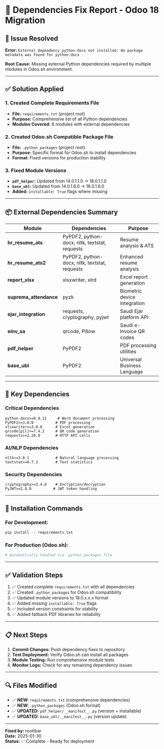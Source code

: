 # 🔧 Dependencies Fix Report - Odoo 18 Migration

## 🚨 **Issue Resolved**
**Error:** `External dependency python-docx not installed: No package metadata was found for python-docx`

**Root Cause:** Missing external Python dependencies required by multiple modules in Odoo.sh environment.

---

## ✅ **Solution Applied**

### 1. **Created Complete Requirements File**
- **File:** `requirements.txt` (project root)
- **Purpose:** Comprehensive list of all Python dependencies
- **Modules Covered:** 8 modules with external dependencies

### 2. **Created Odoo.sh Compatible Package File**
- **File:** `.python_packages` (project root)  
- **Purpose:** Specific format for Odoo.sh to install dependencies
- **Format:** Fixed versions for production stability

### 3. **Fixed Module Versions**
- **`pdf_helper`:** Updated from 14.0.1.1.0 → 18.0.1.1.0
- **`base_ubl`:** Updated from 14.0.1.6.0 → 18.0.1.6.0
- **Added:** `installable: True` flags where missing

---

## 📦 **External Dependencies Summary**

| Module | Dependencies | Purpose |
|--------|-------------|---------|
| **hr_resume_ats** | PyPDF2, python-docx, nltk, textstat, requests | Resume analysis & ATS |
| **hr_resume_ats2** | PyPDF2, python-docx, nltk, textstat, requests | Enhanced resume analysis |
| **report_xlsx** | xlsxwriter, xlrd | Excel report generation |
| **suprema_attendance** | pyzk | Biometric device integration |
| **ejar_integration** | requests, cryptography, pyjwt | Saudi Ejar platform API |
| **einv_sa** | qrcode, Pillow | Saudi e-Invoice QR codes |
| **pdf_helper** | PyPDF2 | PDF processing utilities |
| **base_ubl** | PyPDF2 | Universal Business Language |

---

## 🎯 **Key Dependencies**

### **Critical Dependencies**
```
python-docx>=0.8.11     # Word document processing
PyPDF2>=3.0.0          # PDF processing  
xlsxwriter>=3.0.0      # Excel generation
qrcode[pil]>=7.4.2     # QR code generation
requests>=2.28.0       # HTTP API calls
```

### **AI/NLP Dependencies**
```
nltk>=3.8.1            # Natural language processing
textstat>=0.7.3        # Text statistics
```

### **Security Dependencies**
```
cryptography>=3.4.8    # Encryption/decryption
PyJWT>=2.8.0          # JWT token handling
```

---

## 🚀 **Installation Commands**

### For Development:
```bash
pip install -r requirements.txt
```

### For Production (Odoo.sh):
```bash
# Automatically handled via .python_packages file
```

---

## ✅ **Validation Steps**

1. ✅ Created complete `requirements.txt` with all dependencies
2. ✅ Created `.python_packages` for Odoo.sh compatibility  
3. ✅ Updated module versions to 18.0.x.x.x format
4. ✅ Added missing `installable: True` flags
5. ✅ Included version constraints for stability
6. ✅ Added fallback PDF libraries for reliability

---

## 📋 **Next Steps**

1. **Commit Changes:** Push dependency fixes to repository
2. **Test Deployment:** Verify Odoo.sh can install all packages
3. **Module Testing:** Run comprehensive module tests
4. **Monitor Logs:** Check for any remaining dependency issues

---

## 🔍 **Files Modified**

- ✅ **NEW:** `requirements.txt` (comprehensive dependencies)
- ✅ **NEW:** `.python_packages` (Odoo.sh format)
- ✅ **UPDATED:** `pdf_helper/__manifest__.py` (version + installable)
- ✅ **UPDATED:** `base_ubl/__manifest__.py` (version update)

---

**Fixed by:** roottbar  
**Date:** 2025-01-30  
**Status:** ✅ Complete - Ready for deployment
